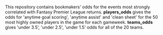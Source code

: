 This repository contains bookmakers' odds for the events most strongly correlated with Fantasy Premier League returns.
**players_odds** gives the odds for 'anytime goal scoring', 'anytime assist' and 'clean sheet' for the 50 most highly owned players in the game for each gameweek.
**teams_odds** gives 'under 3.5', 'under 2.5', 'under 1.5' odds for all of the 20 teams.
